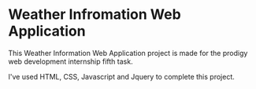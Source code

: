 # Weather Infromation Web Application
This Weather Information Web Application project is made for the prodigy web development internship fifth task.

I've used HTML, CSS, Javascript and Jquery to complete this project. 
